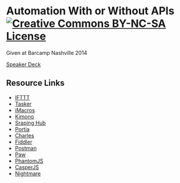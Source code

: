 Automation With or Without APIs [![Creative Commons BY-NC-SA License](http://sscotth.io/img/by-nc-sa.svg)](http://sscotth.io/LICENSE.md)
===============================

Given at Barcamp Nashville 2014

[Speaker Deck](https://speakerdeck.com/sscotth/automation-with-or-without-apis)

## Resource Links
* [IFTTT](https://ifttt.com)
* [Tasker](http://tasker.dinglisch.net)
* [iMacros](http://imacros.net)
* [Kimono](https://kimonolabs.com)
* [Sraping Hub](http://scrapinghub.com)
* [Portia](https://github.com/scrapinghub/portia)
* [Charles](http://charlesproxy.com)
* [Fiddler](http://telerik.com/fiddler)
* [Postman](https://getpostman.com)
* [Paw](http://luckymarmot.com/paw)
* [PhantomJS](http://phantomjs.org)
* [CasperJS](http://casperjs.org)
* [Nightmare](http://nightmarejs.org)
